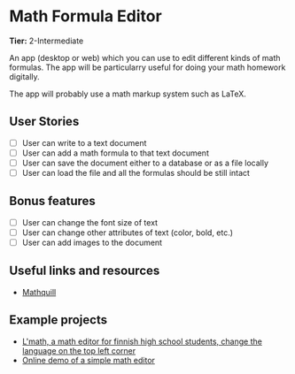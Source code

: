 # Math Formula Editor

**Tier:** 2-Intermediate

An app (desktop or web) which you can use to edit different kinds of math formulas. The app will be particularry useful for doing your math homework digitally.

The app will probably use a math markup system such as LaTeX.

## User Stories

-   [ ] User can write to a text document
-   [ ] User can add a math formula to that text document
-   [ ] User can save the document either to a database or as a file locally
-   [ ] User can load the file and all the formulas should be still intact

## Bonus features

-   [ ] User can change the font size of text
-   [ ] User can change other attributes of text (color, bold, etc.)
-   [ ] User can add images to the document

## Useful links and resources

-   [Mathquill](http://mathquill.com/)

## Example projects

-   [L'math, a math editor for finnish high school students, change the language on the top left corner](https://www.lehtodigital.fi/lmath/?p=download)
-   [Online demo of a simple math editor](https://math-demo.abitti.fi)
